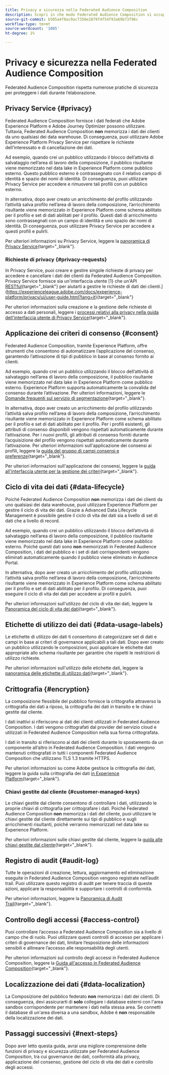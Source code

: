 ```yaml
---
title: Privacy e sicurezza nella Federated Audience Composition
description: Scopri in che modo Federated Audience Composition si occupa della privacy e della sicurezza dei dati utente, incluse funzioni quali governance dei dati, applicazione del consenso, controllo degli accessi, crittografia dei dati e conformità alla privacy.
source-git-commit: b505a4f0ac9ac7350e2879f4f54f93a69b73f96c
workflow-type: tm+mt
source-wordcount: '1085'
ht-degree: 1%

---
```



# Privacy e sicurezza nella Federated Audience Composition

Federated Audience Composition rispetta numerose pratiche di sicurezza per proteggere i dati durante l’elaborazione.

## Privacy Service {#privacy}

Federated Audience Composition fornisce i dati federati che Adobe Experience Platform e Adobe Journey Optimizer possono utilizzare. Tuttavia, Federated Audience Composition **non** memorizza i dati dei clienti da uno qualsiasi dei data warehouse. Di conseguenza, puoi utilizzare Adobe Experience Platform Privacy Service per rispettare le richieste dell’interessato e di cancellazione dei dati.

Ad esempio, quando crei un pubblico utilizzando il blocco dell’attività di salvataggio nell’area di lavoro della composizione, il pubblico risultante viene memorizzato nel data lake in Experience Platform come pubblico esterno. Questo pubblico esterno è contrassegnato con il relativo campo di identità e spazio dei nomi di identità. Di conseguenza, puoi utilizzare Privacy Service per accedere e rimuovere tali profili con un pubblico esterno.

In alternativa, dopo aver creato un arricchimento del profilo utilizzando l’attività salva profilo nell’area di lavoro della composizione, l’arricchimento risultante viene memorizzato in Experience Platform come schema abilitato per il profilo e set di dati abilitati per il profilo. Questi dati di arricchimento sono contrassegnati con un campo di identità e uno spazio dei nomi di identità. Di conseguenza, puoi utilizzare Privacy Service per accedere a questi profili e pulirli.

Per ulteriori informazioni su Privacy Service, leggere la [panoramica di Privacy Service](https://experienceleague.adobe.com/en/docs/experience-platform/privacy/home){target="_blank"}.

### Richieste di privacy {#privacy-requests}

In Privacy Service, puoi creare e gestire singole richieste di privacy per accedere e cancellare i dati dei clienti da Federated Audience Composition. Privacy Service fornisce sia un&#39;interfaccia utente [1} che un&#39;API [RESTful](https://experienceleague.adobe.com/it/docs/experience-platform/privacy/api/overview){target="_blank"} per aiutarti a gestire le richieste di dati dei clienti.](https://experienceleague.adobe.com/docs/experience-platform/privacy/ui/user-guide.html?lang=it){target="_blank"}

Per ulteriori informazioni sulla creazione e la gestione delle richieste di accesso a dati personali, leggere i [processi relativi alla privacy nella guida dell&#39;interfaccia utente di Privacy Service](https://experienceleague.adobe.com/en/docs/experience-platform/privacy/ui/user-guide){target="_blank"}.

## Applicazione dei criteri di consenso {#consent}

Federated Audience Composition, tramite Experience Platform, offre strumenti che consentono di automatizzare l’applicazione del consenso, garantendo l’attivazione di tipi di pubblico in base al consenso fornito ai clienti.

Ad esempio, quando crei un pubblico utilizzando il blocco dell’attività di salvataggio nell’area di lavoro della composizione, il pubblico risultante viene memorizzato nel data lake in Experience Platform come pubblico esterno. Experience Platform supporta automaticamente la convalida del consenso durante l’attivazione. Per ulteriori informazioni, leggere le [Domande frequenti sul servizio di segmentazione](https://experienceleague.adobe.com/en/docs/experience-platform/segmentation/faq#consent){target="_blank"}.

In alternativa, dopo aver creato un arricchimento del profilo utilizzando l’attività salva profilo nell’area di lavoro della composizione, l’arricchimento risultante viene memorizzato in Experience Platform come schema abilitato per il profilo e set di dati abilitato per il profilo. Per i profili esistenti, gli attributi di consenso disponibili vengono rispettati automaticamente durante l’attivazione. Per i nuovi profili, gli attributi di consenso forniti durante l’acquisizione del profilo vengono rispettati automaticamente durante l’attivazione. Per ulteriori informazioni sull&#39;applicazione dei consensi ai profili, leggere la [guida del gruppo di campi consensi e preferenze](https://experienceleague.adobe.com/en/docs/experience-platform/xdm/field-groups/profile/consents){target="_blank"}.

Per ulteriori informazioni sull&#39;applicazione dei consensi, leggere la [guida all&#39;interfaccia utente per la gestione dei criteri](https://experienceleague.adobe.com/en/docs/experience-platform/data-governance/policies/user-guide#consent-policy){target="_blank"}.

## Ciclo di vita dei dati {#data-lifecycle}

Poiché Federated Audience Composition **non** memorizza i dati dei clienti da uno qualsiasi dei data warehouse, puoi utilizzare Experience Platform per gestire il ciclo di vita dei dati. Grazie a Advanced Data Lifecycle Management è possibile gestire il ciclo di vita dei dati sia a livello di set di dati che a livello di record.

Ad esempio, quando crei un pubblico utilizzando il blocco dell’attività di salvataggio nell’area di lavoro della composizione, il pubblico risultante viene memorizzato nel data lake in Experience Platform come pubblico esterno. Poiché questi dati sono **non** memorizzati in Federated Audience Composition, i dati del pubblico e i set di dati corrispondenti vengono eliminati automaticamente quando il pubblico viene eliminato in Audience Portal.

In alternativa, dopo aver creato un arricchimento del profilo utilizzando l’attività salva profilo nell’area di lavoro della composizione, l’arricchimento risultante viene memorizzato in Experience Platform come schema abilitato per il profilo e set di dati abilitato per il profilo. Di conseguenza, puoi eseguire il ciclo di vita dei dati per accedere ai profili e pulirli.

Per ulteriori informazioni sull&#39;utilizzo del ciclo di vita dei dati, leggere la [Panoramica del ciclo di vita dei dati](https://experienceleague.adobe.com/en/docs/experience-platform/data-lifecycle/home){target="_blank"}.

## Etichette di utilizzo dei dati {#data-usage-labels}

Le etichette di utilizzo dei dati ti consentono di categorizzare set di dati e campi in base ai criteri di governance applicabili a tali dati. Dopo aver creato un pubblico utilizzando le composizioni, puoi applicare le etichette dati appropriate allo schema risultante per garantire che rispetti le restrizioni di utilizzo richieste.

Per ulteriori informazioni sull&#39;utilizzo delle etichette dati, leggere la [panoramica delle etichette di utilizzo dati](https://experienceleague.adobe.com/en/docs/experience-platform/data-governance/labels/overview){target="_blank"}.

## Crittografia {#encryption}

La composizione flessibile del pubblico fornisce la crittografia attraverso la crittografia dei dati a riposo, la crittografia dei dati in transito e le chiavi gestite dal cliente.

I dati inattivi si riferiscono ai dati dei clienti utilizzati in Federated Audience Composition. I dati vengono crittografati dal provider del servizio cloud e utilizzati in Federated Audience Composition nella sua forma crittografata.

I dati in transito si riferiscono ai dati dei clienti durante lo spostamento da un componente all’altro in Federated Audience Composition. I dati vengono mantenuti crittografati in tutti i componenti Federated Audience Composition che utilizzano TLS 1.3 tramite HTTPS.

Per ulteriori informazioni su come Adobe gestisce la crittografia dei dati, leggere la guida sulla crittografia dei dati [in Experience Platform](https://experienceleague.adobe.com/en/docs/experience-platform/landing/governance-privacy-security/encryption){target="_blank"}.

### Chiavi gestite dal cliente {#customer-managed-keys}

Le chiavi gestite dal cliente consentono di controllare i dati, utilizzando le proprie chiavi di crittografia per crittografare i dati. Poiché Federated Audience Composition **non** memorizza i dati del cliente, puoi utilizzare le chiavi gestite dal cliente direttamente sui tipi di pubblico e sugli arricchimenti risultanti, poiché verranno memorizzati nel data lake su Experience Platform.

Per ulteriori informazioni sulle chiavi gestite dal cliente, leggere la [guida alle chiavi gestite dal cliente](https://experienceleague.adobe.com/en/docs/experience-platform/landing/governance-privacy-security/customer-managed-keys/overview){target="_blank"}.

## Registro di audit {#audit-log}

Tutte le operazioni di creazione, lettura, aggiornamento ed eliminazione eseguite in Federated Audience Composition vengono registrate nell’audit trail. Puoi utilizzare questo registro di audit per tenere traccia di queste azioni, applicare la responsabilità e supportare i controlli di conformità.

Per ulteriori informazioni, leggere la [Panoramica di Audit Trail](/help/admin/audit-trail.md){target="_blank"}.

## Controllo degli accessi {#access-control}

Puoi controllare l’accesso a Federated Audience Composition sia a livello di campo che di ruolo. Puoi utilizzare questi controlli di accesso per applicare i criteri di governance dei dati, limitare l’esposizione delle informazioni sensibili e allineare l’accesso alle responsabilità degli utenti.

Per ulteriori informazioni sul controllo degli accessi in Federated Audience Composition, leggere la [Guida all&#39;accesso in Federated Audience Composition](/help/start/feature-access.md){target="_blank"}.

## Localizzazione dei dati {#data-localization}

La Composizione del pubblico federato **non** memorizza i dati dei clienti. Di conseguenza, devi assicurarti di **solo** collegare i database esterni con l&#39;area sandbox corrispondente per mantenere i dati nella stessa area. Se connetti il database di un&#39;area diversa a una sandbox, Adobe è **non** responsabile della localizzazione dei dati.

## Passaggi successivi {#next-steps}

Dopo aver letto questa guida, avrai una migliore comprensione delle funzioni di privacy e sicurezza utilizzate per Federated Audience Composition, tra cui governance dei dati, conformità alla privacy, applicazione del consenso, gestione del ciclo di vita dei dati e controllo degli accessi.
